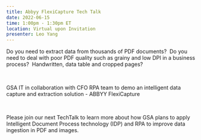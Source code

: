 ```yaml
---
title: Abbyy FlexiCapture Tech Talk
date: 2022-06-15
time: 1:00pm - 1:30pm ET
location: Virtual upon Invitation
presenter: Leo Yang
---
```

<!--StartFragment-->

Do you need to extract data from thousands of PDF documents?  Do you need to deal with poor PDF quality such as grainy and low DPI in a business process?  Handwritten, data table and cropped pages?    

 

GSA IT in collaboration with CFO RPA team to demo an intelligent data capture and extraction solution - ABBYY FlexiCapture

 

Please join our next TechTalk to learn more about how GSA plans to apply Intelligent Document Process technology (IDP) and RPA to improve data ingestion in PDF and images. 



<!--EndFragment-->